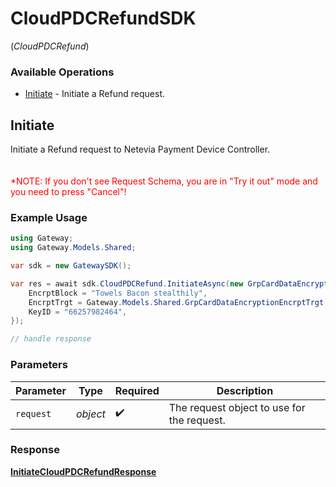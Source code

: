 # CloudPDCRefundSDK
(*CloudPDCRefund*)

### Available Operations

* [Initiate](#initiate) - Initiate a Refund request.

## Initiate

Initiate a Refund request to Netevia Payment Device Controller.   
<br><br><span style="color:red">*NOTE: If you don't see Request Schema, you are in "Try it out" mode and you need to press "Cancel"!</span>


### Example Usage

```csharp
using Gateway;
using Gateway.Models.Shared;

var sdk = new GatewaySDK();

var res = await sdk.CloudPDCRefund.InitiateAsync(new GrpCardDataEncryption() {
    EncrptBlock = "Towels Bacon stealthily",
    EncrptTrgt = Gateway.Models.Shared.GrpCardDataEncryptionEncrptTrgt.Pan,
    KeyID = "66257982464",
});

// handle response
```

### Parameters

| Parameter                                  | Type                                       | Required                                   | Description                                |
| ------------------------------------------ | ------------------------------------------ | ------------------------------------------ | ------------------------------------------ |
| `request`                                  | *object*                                   | :heavy_check_mark:                         | The request object to use for the request. |


### Response

**[InitiateCloudPDCRefundResponse](../../models/operations/InitiateCloudPDCRefundResponse.md)**

